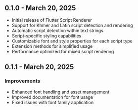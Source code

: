 ## 0.1.0 - March 20, 2025

* Initial release of Flutter Script Renderer
* Support for Khmer and Latin script detection and rendering
* Automatic script detection within text strings
* Script-specific styling capabilities
* Customizable font and style properties for each script type
* Extension methods for simplified usage
* Performance optimized for mixed script rendering

## 0.1.1 - March 20, 2025

### Improvements
* Enhanced font handling and asset management
* Improved documentation for font usage
* Fixed issues with font family application